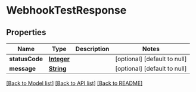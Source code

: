# WebhookTestResponse
## Properties

Name | Type | Description | Notes
------------ | ------------- | ------------- | -------------
**statusCode** | [**Integer**](integer) |  | [optional] [default to null]
**message** | [**String**](string) |  | [optional] [default to null]

[[Back to Model list]](../README#documentation-for-models) [[Back to API list]](../README#documentation-for-api-endpoints) [[Back to README]](../README)

